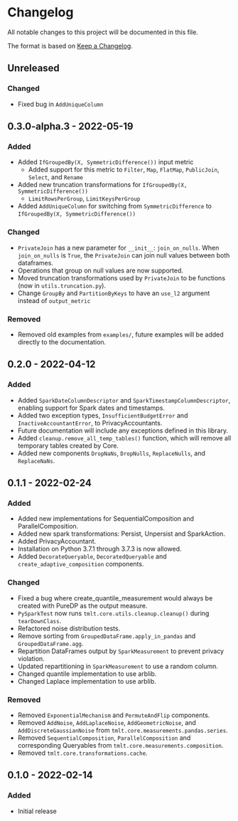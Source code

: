 # Changelog
All notable changes to this project will be documented in this file.

The format is based on [Keep a Changelog](https://keepachangelog.com/en/1.0.0/).

## Unreleased
### Changed
- Fixed bug in `AddUniqueColumn`

## 0.3.0-alpha.3 - 2022-05-19
### Added
- Added `IfGroupedBy(X, SymmetricDifference())` input metric
  - Added support for this metric to `Filter`, `Map`, `FlatMap`, `PublicJoin`, `Select`, and `Rename`
- Added new truncation transformations for `IfGroupedBy(X, SymmetricDifference())`
  - `LimitRowsPerGroup`, `LimitKeysPerGroup`
- Added `AddUniqueColumn` for switching from `SymmetricDifference` to `IfGroupedBy(X, SymmetricDifference())`

### Changed
- `PrivateJoin` has a new parameter for `__init__`: `join_on_nulls`. When `join_on_nulls` is `True`, the `PrivateJoin` can join null values between both dataframes.
- Operations that group on null values are now supported.
- Moved truncation transformations used by `PrivateJoin` to be functions (now in `utils.truncation.py`).
- Change `GroupBy` and `PartitionByKeys` to have an `use_l2` argument instead of `output_metric` 

### Removed
- Removed old examples from `examples/`, future examples will be added directly to the documentation.

## 0.2.0 - 2022-04-12
### Added
- Added `SparkDateColumnDescriptor` and `SparkTimestampColumnDescriptor`, enabling support for Spark dates and timestamps.
- Added two exception types, `InsufficientBudgetError` and `InactiveAccountantError`, to PrivacyAccountants.
- Future documentation will include any exceptions defined in this library.
- Added `cleanup.remove_all_temp_tables()` function, which will remove all temporary tables created by Core.
- Added new components `DropNaNs`, `DropNulls`, `ReplaceNulls`, and `ReplaceNaNs`.

## 0.1.1 - 2022-02-24
### Added
- Added new implementations for SequentialComposition and ParallelComposition.
- Added new spark transformations: Persist, Unpersist and SparkAction.
- Added PrivacyAccountant.
- Installation on Python 3.7.1 through 3.7.3 is now allowed.
- Added `DecorateQueryable`, `DecoratedQueryable` and `create_adaptive_composition` components.

### Changed
- Fixed a bug where create_quantile_measurement would always be created with PureDP as the output measure.
- `PySparkTest` now runs `tmlt.core.utils.cleanup.cleanup()` during `tearDownClass`.
- Refactored noise distribution tests.
- Remove sorting from `GroupedDataFrame.apply_in_pandas` and `GroupedDataFrame.agg`.
- Repartition DataFrames output by `SparkMeasurement` to prevent privacy violation.
- Updated repartitioning in `SparkMeasurement` to use a random column.
- Changed quantile implementation to use arblib.
- Changed Laplace implementation to use arblib.

### Removed
- Removed `ExponentialMechanism` and `PermuteAndFlip` components.
- Removed `AddNoise`, `AddLaplaceNoise`, `AddGeometricNoise`, and `AddDiscreteGaussianNoise` from
  `tmlt.core.measurements.pandas.series`.
- Removed `SequentialComposition`, `ParallelComposition` and corresponding Queryables from
  `tmlt.core.measurements.composition`.
- Removed `tmlt.core.transformations.cache`.

## 0.1.0 - 2022-02-14
### Added
- Initial release
